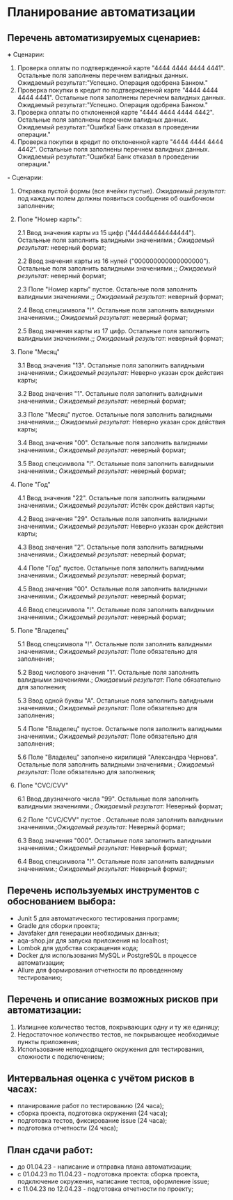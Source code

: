 # **Планирование автоматизации**
## **Перечень автоматизируемых сценариев:**

**+** Сценарии:
1. Проверка оплаты по подтвержденной карте "4444 4444 4444 4441". Остальные поля заполнены перечнем валидных данных.
Ожидаемый результат:"Успешно. Операция одобрена Банком."
2. Проверка покупки в кредит по подтвержденной карте "4444 4444 4444 4441". Остальные поля заполнены перечнем валидных данных.
Ожидаемый результат:"Успешно. Операция одобрена Банком."
3. Проверка оплаты по отклоненной карте "4444 4444 4444 4442". Остальные поля заполнены перечнем валидных данных.
Ожидаемый результат:"Ошибка! Банк отказал в проведении операции."
4. Проверка покупки в кредит по отклоненной карте "4444 4444 4444 4442". Остальные поля заполнены перечнем валидных данных.
Ожидаемый результат:"Ошибка! Банк отказал в проведении операции."

**-** Сценарии:
1. Откравка пустой формы (все ячейки пустые). *Ожидаемый результат:* под каждым полем должны появиться сообщения об ошибочном заполнении;

2. Поле "Номер карты":

   2.1 Ввод значения карты из 15 цифр ("444444444444444"). Остальные поля заполнить валидными значениями.; *Ожидаемый результат:* неверный формат; 
   
   2.2 Ввод значения карты из 16 нулей ("000000000000000000"). Остальные поля заполнить валидными значениями.;; *Ожидаемый результат:* неверный формат;
   
   2.3 Поле "Номер карты" пустое. Остальные поля заполнить валидными значениями.;; *Ожидаемый результат:* неверный формат;
   
   2.4 Ввод спецсимвола "!". Остальные поля заполнить валидными значениями.;; *Ожидаемый результат:* неверный формат;

   2.5 Ввод значения карты из 17 цифр. Остальные поля заполнить валидными значениями.;; *Ожидаемый результат:* неверный формат;

3. Поле "Месяц"

   3.1 Ввод значения "13". Остальные поля заполнить валидными значениями.; *Ожидаемый результат:* Неверно указан срок действия карты;
   
   3.2 Ввод значения "1". Остальные поля заполнить валидными значениями.; *Ожидаемый результат:* неверный формат;
   
   3.3 Поле "Месяц" пустое. Остальные поля заполнить валидными значениями.;; *Ожидаемый результат:* Неверно указан срок действия карты;

   3.4 Ввод значения "00". Остальные поля заполнить валидными значениями.; *Ожидаемый результат:* неверный формат;
   
   3.5 Ввод спецсимвола "!". Остальные поля заполнить валидными значениями.; *Ожидаемый результат:* неверный формат;

4. Поле "Год"
   
   4.1 Ввод значения "22". Остальные поля заполнить валидными значениями.; *Ожидаемый результат:* Истёк срок действия карты;

   4.2 Ввод значения "29". Остальные поля заполнить валидными значениями.; *Ожидаемый результат:* Неверно указан срок действия карты;
   
   4.3 Ввод значения "2". Остальные поля заполнить валидными значениями.; *Ожидаемый результат:* неверный формат;
   
   4.4 Поле "Год" пустое. Остальные поля заполнить валидными значениями.; *Ожидаемый результат:* неверный формат;
   
   4.5 Ввод значения "00". Остальные поля заполнить валидными значениями.; *Ожидаемый результат:* неверный формат;
   
   4.6 Ввод спецсимвола "!". Остальные поля заполнить валидными значениями.; *Ожидаемый результат:* неверный формат;

5. Поле "Владелец"

   5.1 Ввод спецсимвола "!". Остальные поля заполнить валидными значениями.; *Ожидаемый результат:* Поле обязательно для заполнения;
   
   5.2 Ввод числового значения "1". Остальные поля заполнить валидными значениями.; *Ожидаемый результат:* Поле обязательно для заполнения;
   
   5.3 Ввод одной буквы "А". Остальные поля заполнить валидными значениями.; *Ожидаемый результат:* Поле обязательно для заполнения;
   
   5.4 Поле "Владелец" пустое. Остальные поля заполнить валидными значениями.; *Ожидаемый результат:* Поле обязательно для заполнения;
   
   5.6 Поле "Владелец" заполнено кирилицей "Александра Чернова". Остальные поля заполнить валидными значениями.; *Ожидаемый результат:* Поле обязательно для заполнения;
 
6. Поле "CVC/CVV"

   6.1 Ввод двузначного числа "99". Остальные поля заполнить валидными значениями.; *Ожидаемый результат:* Неверный формат;
   
   6.2 Поле "CVC/CVV" пустое . Остальные поля заполнить валидными значениями.;*Ожидаемый результат:* Неверный формат;
   
   6.3 Ввод значения "000". Остальные поля заполнить валидными значениями.; *Ожидаемый результат:* Неверный формат;
   
   6.4 Ввод спецсимвола "!". Остальные поля заполнить валидными значениями.; *Ожидаемый результат:* Неверный формат;


## **Перечень используемых инструментов с обоснованием выбора:**
* Junit 5 для автоматического тестирования программ;
* Gradle для сборки проекта;
* Javafaker для генерации необходимых данных;
* aqa-shop.jar для запуска приложения на localhost;
* Lombok для удобства сокращения кода;
* Docker для использования MySQL и PostgreSQL в процессе автоматизации;
* Allure для формирования отчетности по проведенному тестированию;


## **Перечень и описание возможных рисков при автоматизации:**
1. Излишнее количество тестов, покрывающих одну и ту же единицу;
2. Недостаточное количество тестов, не покрывающее необходимые пункты приложения;
3. Использование неподходящего окружения для тестирования, сложности с подключением;

## **Интервальная оценка с учётом рисков в часах:**
- планирование работ по тестированию (24 часа);
- сборка проекта, подготовка окружения (24 часа);
- подготовка тестов, фиксирование issue (24 часа);
- подготовка отчетности (24 часа); 

## **План сдачи работ:**
- до 01.04.23 - написание и отправка плана автоматизации;
- с 01.04.23 по 11.04.23 - подготовка проекта: сборка проекта, подключение окружения, написание тестов, оформление issue;
- с 11.04.23 по 12.04.23 - подготовка отчетности по проекту;